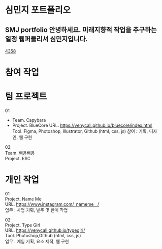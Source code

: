 # 심민지 포트폴리오
SMJ portfolio
안녕하세요. 미래지향적 작업을 추구하는 열정 웹퍼블리셔 심민지입니다.
---
<u>4358</u>
# 참여 작업

# 팀 프로젝트

01 <br>
* Team. Capybara
* Project. BlueCore
URL. https://yenycall.github.io/bluecore/index.html
Tool. Figma, Photoshop, Illustrator, Github (html, css, js)
참여 : 기획, 디자인, 웹 구현

02 <br>
Team. 삐용삐용 <br>
Project. ESC 

# 개인 작업

01 <br>
Project. Name Me <br>
URL. https://www.instagram.com/_nameme__/ <br>
업무 : 사업 기획, 발주 및 판매 작업

02 <br>
Project. Type Girl <br>
URL. https://yenycall.github.io/typegirl/ <br>
Tool. Photoshop,Github (html, css, js) <br>
업무 : 게임 기획, 요소 제작, 웹 구현
